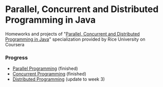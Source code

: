 # Parallel, Concurrent and Distributed Programming in Java
 
Homeworks and projects of "[Parallel, Concurrent and Distributed Programming in Java](https://www.coursera.org/specializations/pcdp)" specialization provided by Rice University on Coursera


### Progress
* [Parallel Programming](https://www.coursera.org/learn/parallel-programming-in-java) (finished)
* [Concurrent Programming](https://www.coursera.org/learn/concurrent-programming-in-java) (finished)
* [Distributed Programming](https://www.coursera.org/learn/distributed-programming-in-java) (update to week 3)
